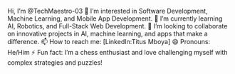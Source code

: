  Hi, I’m @TechMaestro-03
👀 I’m interested in Software Development, Machine Learning, and Mobile App Development.
🌱 I’m currently learning AI, Robotics, and Full-Stack Web Development.
💞️ I’m looking to collaborate on innovative projects in AI, machine learning, and apps that make a difference.
📫 How to reach me: [LinkedIn:Titus Mboya]
😄 Pronouns: He/Him
⚡ Fun fact:  I’m a chess enthusiast and love challenging myself with complex strategies and puzzles!

<!---
TechMaestro-03/TechMaestro-03 is a ✨ special ✨ repository because its `README.md` (this file) appears on your GitHub profile.
You can click the Preview link to take a look at your changes.
--->
